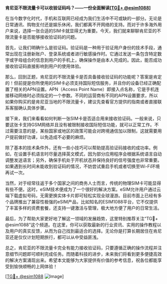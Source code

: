**肯尼亚不限流量卡可以收验证码吗？——一份全面解读[[TG💪+ @esim1088](https://t.me/s/esim1088)]**

在当今数字化时代，手机和互联网已经成为我们生活中不可或缺的一部分。无论是日常通讯、购物支付还是娱乐休闲，我们都离不开网络的支持。而对于许多海外用户来说，选择一张合适的SIM卡就显得尤为重要。今天，我们就来聊聊肯尼亚的不限流量卡是否能够接收验证码的问题。

首先，让我们明确什么是验证码。验证码是一种用于验证用户身份的技术手段，通常出现在注册新账户、登录系统或者进行敏感操作时。它通过发送一条包含特定数字或字母组合的信息到用户的手机上，确保操作是由本人完成的。因此，能否成功接收验证码直接影响到用户的使用体验。

那么，回到正题，肯尼亚的不限流量卡是否具备接收验证码的功能呢？答案是肯定的！但前提是你所使用的SIM卡必须支持国际短信服务，并且你的设备已经正确配置了相关的APN设置。APN（Access Point Name）即接入点名称，它是手机连接移动网络时必须指定的一个参数。不同的运营商有不同的APN设置要求，所以如果你购买的是肯尼亚当地的不限流量卡，建议先查看官方提供的指南或者直接联系客服确认具体步骤。

接下来，我们来看看如何判断一张SIM卡是否适合用来接收验证码。一般来说，只要这张卡支持GSM网络并且没有被限制接收国际短信功能，就可以正常工作。不过需要注意的是，某些国家或地区的政策可能会对跨境通信加以限制，这就需要用户提前做好功课，以免造成不必要的麻烦。

除了基本的技术条件外，还有一些小技巧可以帮助提高验证码接收的成功率。例如，在设置手机语言时尽量选择英文模式，因为部分应用程序会根据系统语言自动调整发送语言；另外，确保手机处于开机状态并保持良好的信号强度也非常重要。如果遇到长时间未能收到验证码的情况，不妨尝试重启手机或者切换至Wi-Fi环境再试一次。

当然，对于经常往返于多个国家之间的商务人士而言，传统的物理SIM卡可能显得有些不便。这时，eSIM技术便成为了一个很好的解决方案。eSIM允许用户通过云端下载虚拟号码，无需更换实体卡片即可轻松实现全球漫游。目前市面上已经有多个品牌推出了兼容性极强的eSIM产品，比如知名的ESIM1088平台，它不仅提供了丰富多样的资费套餐，还支持一键激活与管理，极大地方便了用户的日常生活。

最后，为了帮助大家更好地了解这一领域的发展趋势，这里特别推荐关注“TG💪+ @esim1088”这个频道。在这里，你可以获取最新的行业资讯、实用的操作教程以及用户的真实反馈，从而为自己找到最适合的选择。无论你是打算长期居住在肯尼亚还是仅仅计划短期旅行，都可以从中受益匪浅。

总之，肯尼亚的不限流量卡完全有能力接收验证码，只要遵循正确的操作流程并注意细节问题即可顺利完成任务。而随着科技的进步，未来我们将看到更多便捷高效的解决方案涌现出来。希望本文能够为大家提供有价值的参考信息，祝各位都能享受到愉快顺畅的上网体验！

[[TG💪+ @esim1088](https://t.me/s/esim1088) ![Image](https://i.postimg.cc/4NQfJmqS/Snipaste-2025-05-13-00-14-12.png)]